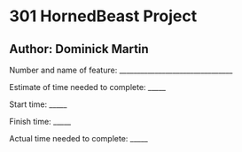 # 301 HornedBeast Project
## Author: Dominick Martin 

Number and name of feature: ________________________________

Estimate of time needed to complete: _____

Start time: _____

Finish time: _____

Actual time needed to complete: _____